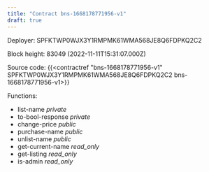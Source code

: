 ```yaml
---
title: "Contract bns-1668178771956-v1"
draft: true
---
```

Deployer: SPFKTWP0WJX3Y1RMPMK61WMA568JE8Q6FDPKQ2C2


 



Block height: 83049 (2022-11-11T15:31:07.000Z)

Source code: {{<contractref "bns-1668178771956-v1" SPFKTWP0WJX3Y1RMPMK61WMA568JE8Q6FDPKQ2C2 bns-1668178771956-v1>}}

Functions:

* list-name _private_
* to-bool-response _private_
* change-price _public_
* purchase-name _public_
* unlist-name _public_
* get-current-name _read_only_
* get-listing _read_only_
* is-admin _read_only_
